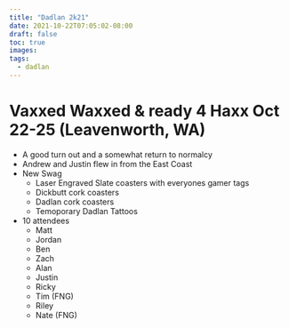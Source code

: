 ```yaml
---
title: "Dadlan 2k21"
date: 2021-10-22T07:05:02-08:00
draft: false
toc: true
images:
tags:
  - dadlan
---
```


# Vaxxed Waxxed & ready 4 Haxx Oct 22-25 (Leavenworth, WA)
- A good turn out and a somewhat return to normalcy
- Andrew and Justin flew in from the East Coast
- New Swag 
  - Laser Engraved Slate coasters with everyones gamer tags
  - Dickbutt cork coasters
  - Dadlan cork coasters
  - Temoporary Dadlan Tattoos
- 10 attendees
  - Matt
  - Jordan
  - Ben
  - Zach
  - Alan
  - Justin
  - Ricky
  - Tim (FNG)
  - Riley
  - Nate (FNG)
